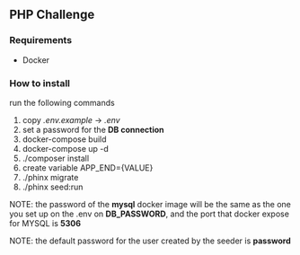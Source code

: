 ## PHP Challenge


### Requirements
 - Docker

### How to install

run the following commands

1. copy _.env.example_ -> _.env_
2. set a password for the **DB connection**
3. docker-compose build
4. docker-compose up -d
5. ./composer install
6. create variable APP_END={VALUE}
7. ./phinx migrate
8. ./phinx seed:run


NOTE: the password of the **mysql** docker image will be the same as the one you set up on the .env on **DB_PASSWORD**, and the port that docker expose for MYSQL is **5306**


NOTE: the default password for the user created by the seeder is **password**
